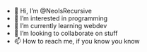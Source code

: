 - 👋 Hi, I’m @NeoIsRecursive
- 👀 I’m interested in programming
- 🌱 I’m currently learning webdev
- 💞️ I’m looking to collaborate on stuff
- 📫 How to reach me, if you know you know

<!---
NeoIsRecursive/NeoIsRecursive is a ✨ special ✨ repository because its `README.md` (this file) appears on your GitHub profile.
You can click the Preview link to take a look at your changes.
--->
